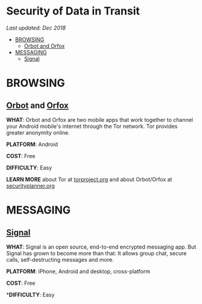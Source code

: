 # Security of Data in Transit

*Last updated: Dec 2018*

* [BROWSING](#browsing)
  * [Orbot and Orfox](#orbot-and-orfox)
* [MESSAGING](#messaging)
  * [Signal](#signal)



# BROWSING

## **[Orbot](https://play.google.com/store/apps/details?id=org.torproject.android&hl=en) and [Orfox](https://play.google.com/store/apps/details?id=info.guardianproject.orfox&hl=en)** 

**WHAT**: Orbot and Orfox are two mobile apps that work together to channel your Android mobile's internet through the Tor network. Tor provides greater anonymity online.

**PLATFORM**: Android

**COST**: Free

**DIFFICULTY**: Easy

**LEARN MORE** about Tor at [torproject.org](https://www.torproject.org/) and about Orbot/Orfox at [securityplanner.org](securityplanner.org)




# MESSAGING

## **[Signal](https://signal.org/)** 

**WHAT**: Signal is an open source, end-to-end encrypted messaging app. But Signal has grown to become more than that: It allows group chat, secure calls, self-destructing messages and more.

**PLATFORM**: iPhone, Android and desktop, cross-platform

**COST**: Free

***DIFFICULTY**: Easy
